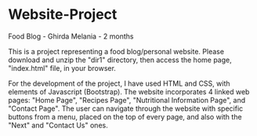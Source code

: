 # Website-Project
Food Blog - Ghirda Melania - 2 months

This is a project representing a food blog/personal website. 
Please download and unzip the "dir1" directory, then access the home page, "index.html" file, in your browser.

For the development of the project, I have used HTML and CSS, with elements of Javascript (Bootstrap).
The website incorporates 4 linked web pages: "Home Page", "Recipes Page", "Nutritional Information Page", and "Contact Page". The user can navigate through the website with specific buttons from a menu, placed on the top of every page, and also with the "Next" and "Contact Us" ones.

